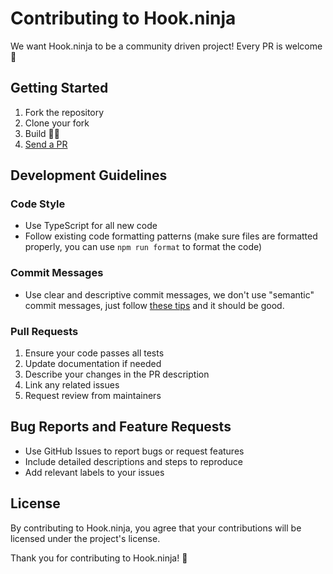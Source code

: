 # Contributing to Hook.ninja

We want Hook.ninja to be a community driven project! Every PR is welcome 🤗

## Getting Started

1. Fork the repository
2. Clone your fork
3. Build 🧙✨
4. [Send a PR](https://github.com/0x1337-Partners-GmbH/hook-ninja/compare)

## Development Guidelines

### Code Style

- Use TypeScript for all new code
- Follow existing code formatting patterns (make sure files are formatted properly, you can use `npm run format` to format the code)

### Commit Messages

- Use clear and descriptive commit messages, we don't use "semantic" commit messages, just follow [these tips](https://cbea.ms/git-commit/) and it should be good.

### Pull Requests

1. Ensure your code passes all tests
2. Update documentation if needed
3. Describe your changes in the PR description
4. Link any related issues
5. Request review from maintainers

## Bug Reports and Feature Requests

- Use GitHub Issues to report bugs or request features
- Include detailed descriptions and steps to reproduce
- Add relevant labels to your issues

## License

By contributing to Hook.ninja, you agree that your contributions will be licensed under the project's license.

Thank you for contributing to Hook.ninja! 🎉
